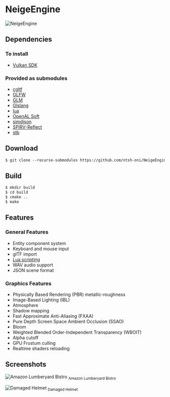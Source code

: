 # NeigeEngine
![NeigeEngine](https://i.imgur.com/JcU2ZnS.jpg)

## Dependencies
### To install
- [Vulkan SDK](https://vulkan.lunarg.com/sdk/home)
### Provided as submodules
- [cgltf](https://github.com/jkuhlmann/cgltf)
- [GLFW](https://www.glfw.org/)
- [GLM](https://github.com/g-truc/glm)
- [Glslang](https://github.com/KhronosGroup/glslang)
- [lua](https://github.com/lua/lua)
- [OpenAL Soft](https://openal-soft.org/)
- [simdjson](https://github.com/simdjson/simdjson)
- [SPIRV-Reflect](https://github.com/KhronosGroup/SPIRV-Reflect)
- [stb](https://github.com/nothings/stb)
## Download
```txt
$ git clone --recurse-submodules https://github.com/ntsh-oni/NeigeEngine.git
```
## Build
```txt
$ mkdir build
$ cd build
$ cmake ..
$ make
```
## Features
### General Features
- Entity component system
- Keyboard and mouse input
- glTF import
- [Lua scripting](https://github.com/ZaOniRinku/NeigeEngine/blob/main/docs/scripting.md)
- WAV audio support
- JSON scene format
### Graphics Features
- Physically Based Rendering (PBR) metallic-roughness
- Image-Based Lighting (IBL)
- Atmosphere
- Shadow mapping
- Fast Approximate Anti-Aliasing (FXAA)
- Pure Depth Screen Space Ambient Occlusion (SSAO)
- Bloom
- Weighted Blended Order-Independent Transparency (WBOIT)
- Alpha cutoff
- GPU Frustum culling
- Realtime shaders reloading
## Screenshots
![Amazon Lumberyard Bistro](https://i.imgur.com/uq0IOq4.png)
<sub>Amazon Lumberyard Bistro</sub>


![Damaged Helmet](https://i.imgur.com/lQcuwdv.png)
<sub>Damaged Helmet</sub>
